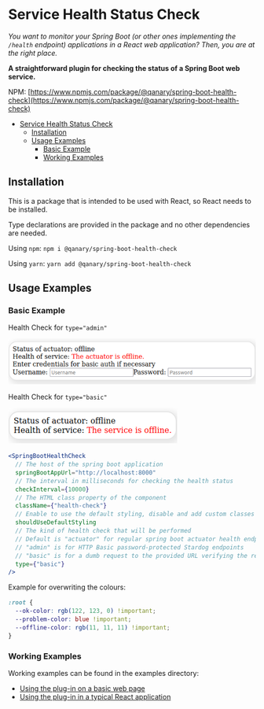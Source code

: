 # Service Health Status Check

_You want to monitor your Spring Boot (or other ones implementing the `/health` endpoint) applications in a React web application? Then, you are at the right place._

**A straightforward plugin for checking the status of a Spring Boot web service.**

NPM: [https://www.npmjs.com/package/@qanary/spring-boot-health-check](https://www.npmjs.com/package/@qanary/spring-boot-health-check)

- [Service Health Status Check](#service-health-status-check)
  - [Installation](#installation)
  - [Usage Examples](#usage-examples)
    - [Basic Example](#basic-example)
    - [Working Examples](#working-examples)

## Installation

This is a package that is intended to be used with React, so React needs to be installed.

Type declarations are provided in the package and no other dependencies are needed.

Using `npm`: `npm i @qanary/spring-boot-health-check`

Using `yarn`: `yarn add @qanary/spring-boot-health-check`

## Usage Examples

### Basic Example

Health Check for `type="admin"`

![Admin Actuator](static/actuator-admin.png)

Health Check for `type="basic"`

![Basic Actuator](static/actuator-basic.png)

```jsx
<SpringBootHealthCheck
  // The host of the spring boot application
  springBootAppUrl="http://localhost:8000"
  // The interval in milliseconds for checking the health status
  checkInterval={10000}
  // The HTML class property of the component
  className={"health-check"}
  // Enable to use the default styling, disable and add custom classes for custom styling
  shouldUseDefaultStyling
  // The kind of health check that will be performed
  // Default is "actuator" for regular spring boot actuator health endpoints
  // "admin" is for HTTP Basic password-protected Stardog endpoints
  // "basic" is for a dumb request to the provided URL verifying the response is ok
  type={"basic"}
/>
```

Example for overwriting the colours:

```css
:root {
  --ok-color: rgb(122, 123, 0) !important;
  --problem-color: blue !important;
  --offline-color: rgb(11, 11, 11) !important;
}
```

### Working Examples

Working examples can be found in the examples directory:

- [Using the plug-in on a basic web page](./examples/basic-web-page/README.md)
- [Using the plug-in in a typical React application](./examples/typical-react-application/README.md)
